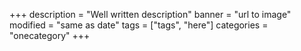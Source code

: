 +++
description = "Well written description"
banner = "url to image"
modified = "same as date"
tags = ["tags", "here"]
categories = "onecategory"
+++